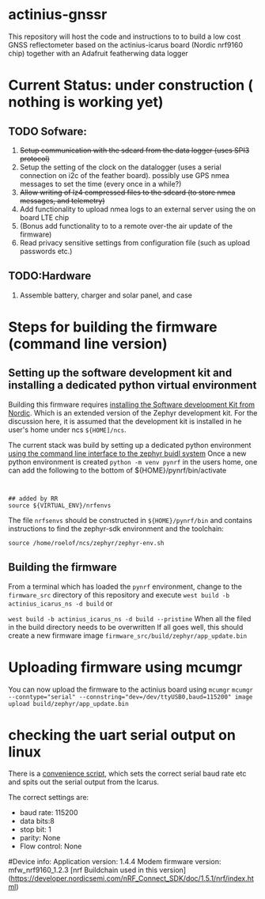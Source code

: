 # actinius-gnssr
This repository will host the code and instructions to to build a low cost GNSS reflectometer based on the actinius-icarus board (Nordic nrf9160 chip)
together with an Adafruit featherwing data logger

# Current Status: under construction ( nothing is working yet) 

## TODO Sofware:
1. ~~Setup communication with the sdcard from the data logger (uses SPI3 protocol)~~
2. Setup the setting of the clock on the datalogger (uses a serial connection on i2c of the feather board). possibly use GPS nmea messages to set the time (every once in a while?)
3. ~~Allow writing of lz4 compressed files to the sdcard (to store nmea messages, and telemetry)~~
4. Add functionality to upload nmea logs to an external server using the on board LTE chip
5. (Bonus add functionality to to a remote over-the air update of the firmware)
6. Read privacy sensitive settings from configuration file (such as upload passwords etc.)

## TODO:Hardware
1. Assemble battery, charger and solar panel, and case

# Steps for building the firmware (command line version)
## Setting up the software development kit and installing a dedicated python virtual environment
Building this firmware requires [installing the Software development Kit from Nordic](https://developer.nordicsemi.com/nRF_Connect_SDK/doc/latest/nrf/getting_started.html). Which is an extended version of the Zephyr development kit. For the discussion here, it is assumed that the development kit is installed in he user's home under ncs `${HOME]/ncs`.

The current stack was build by setting up a dedicated python environment [using the command line interface to the zephyr buidl system](https://developer.nordicsemi.com/nRF_Connect_SDK/doc/latest/nrf/gs_installing.html#set-up-the-command-line-build-environment)
Once a new python environment is created `python -m venv pynrf` in the users home, one can add the following to the bottom of ${HOME}/pynrf/bin/activate
```


## added by RR
source ${VIRTUAL_ENV}/nrfenvs
```
The file `nrfsenvs` should be constructed in `${HOME}/pynrf/bin` and contains instructions to find the zephyr-sdk environment and the toolchain:
```
source /home/roelof/ncs/zephyr/zephyr-env.sh
```

## Building the firmware 
From a terminal which has loaded the `pynrf` environment, change to the `firmware_src` directory of this repository and execute
`west build -b actinius_icarus_ns -d build`
or 

`west build -b actinius_icarus_ns -d build --pristine` When all the filed in the build directory needs to be overwritten
If all goes well, this should create a new firmware image `firmware_src/build/zephyr/app_update.bin` 

# Uploading firmware using mcumgr
You can now upload the firmware to the actinius board using `mcumgr`
`mcumgr --conntype="serial" --connstring="dev=/dev/ttyUSB0,baud=115200" image upload build/zephyr/app_update.bin`


# checking the uart serial output on linux
There is a [convenience script](debugtools/catserial.sh), which sets the correct serial baud rate etc and spits out the serial output from the Icarus.

The correct settings are:
- baud rate: 115200
- data bits:8
- stop bit: 1
- parity: None
- Flow control: None


#Device info:
Application version: 1.4.4
Modem firmware version: mfw_nrf9160_1.2.3
[nrf Buildchain used in this version] (https://developer.nordicsemi.com/nRF_Connect_SDK/doc/1.5.1/nrf/index.html) 
